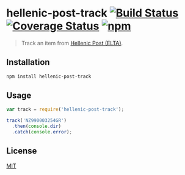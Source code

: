 # hellenic-post-track [![Build Status](https://travis-ci.org/greecejs/hellenic-post-track.svg?branch=master)](https://travis-ci.org/greecejs/hellenic-post-track) [![Coverage Status](https://coveralls.io/repos/github/greecejs/hellenic-post-track/badge.svg?branch=master)](https://coveralls.io/github/greecejs/hellenic-post-track?branch=master) [![npm](https://img.shields.io/npm/v/hellenic-post-track.svg)](https://www.npmjs.com/package/hellenic-post-track)

> Track an item from [Hellenic Post (ELTA)](http://www.elta.gr).

## Installation

```sh
npm install hellenic-post-track
```

## Usage

```js
var track = require('hellenic-post-track');

track('NZ990003254GR')
  .then(console.dir)
  .catch(console.error);
```

## License

[MIT](http://opensource.org/licenses/mit-license.php)

